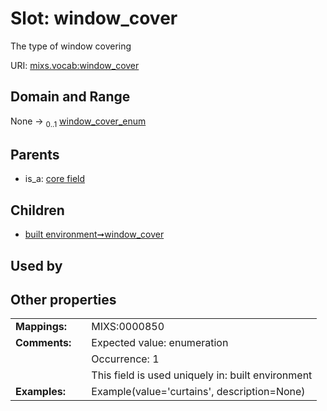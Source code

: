 
# Slot: window_cover


The type of window covering

URI: [mixs.vocab:window_cover](https://w3id.org/mixs/vocab/window_cover)


## Domain and Range

None &#8594;  <sub>0..1</sub> [window_cover_enum](window_cover_enum.md)

## Parents

 *  is_a: [core field](core_field.md)

## Children

 *  [built environment➞window_cover](built_environment_window_cover.md)

## Used by


## Other properties

|  |  |  |
| --- | --- | --- |
| **Mappings:** | | MIXS:0000850 |
| **Comments:** | | Expected value: enumeration |
|  | | Occurrence: 1 |
|  | | This field is used uniquely in: built environment |
| **Examples:** | | Example(value='curtains', description=None) |

